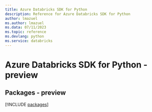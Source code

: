```yaml
---
title: Azure Databricks SDK for Python
description: Reference for Azure Databricks SDK for Python
author: lmazuel
ms.author: lmazuel
ms.data: 07/11/2023
ms.topic: reference
ms.devlang: python
ms.service: databricks
---
```

# Azure Databricks SDK for Python - preview
## Packages - preview
[!INCLUDE [packages](databricks-index.md)]